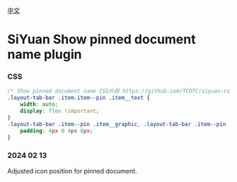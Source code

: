 [中文](https://github.com/TCOTC/siyuan-css-pin-doc-show/blob/main/README_zh_CN.md)

# SiYuan Show pinned document name plugin

### CSS

```css
/* Show pinned document name CSS片段 https://github.com/TCOTC/siyuan-css-pin-doc-show*/
.layout-tab-bar .item.item--pin .item__text {
    width: auto;
    display: flex !important;
}
.layout-tab-bar .item--pin .item__graphic, .layout-tab-bar .item--pin .item__icon {
    padding: 4px 0 4px 8px;
}
```

### 2024 02 13

Adjusted icon position for pinned document.
